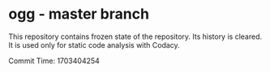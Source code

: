 # ogg - master branch

This repository contains frozen state of the repository.
Its history is cleared. It is used only for static code
analysis with Codacy.

Commit Time: 1703404254